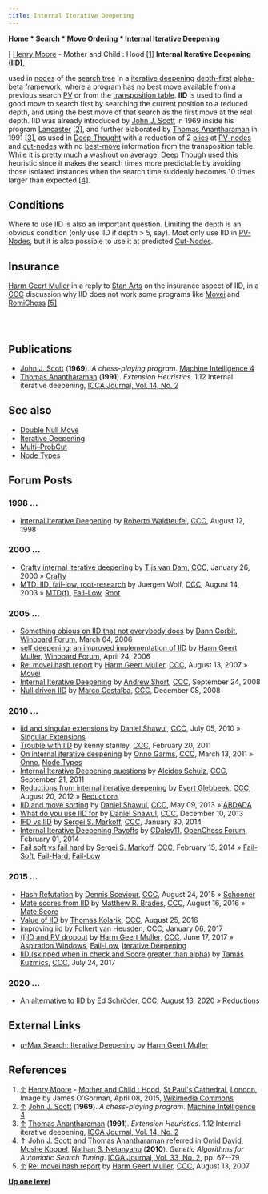 ```yaml
---
title: Internal Iterative Deepening
---
```

**[Home](Home "Home") \* [Search](Search "Search") \* [Move Ordering](Move_Ordering "Move Ordering") \* Internal Iterative Deepening**



[ [Henry Moore](Category:Henry_Moore "Category:Henry Moore") - Mother and Child : Hood <a id="cite-note-1" href="#cite-ref-1">[1]</a>
**Internal Iterative Deepening (IID)**,  

used in [nodes](Node "Node") of the [search tree](Search_Tree "Search Tree") in a [iterative deepening](Iterative_Deepening "Iterative Deepening") [depth-first](Depth-First "Depth-First") [alpha-beta](Alpha-Beta "Alpha-Beta") framework, where a program has no [best move](Best_Move "Best Move") available from a previous search [PV](Principal_Variation "Principal Variation") or from the [transposition table](Transposition_Table "Transposition Table"). **IID** is used to find a good move to search first by searching the current position to a reduced depth, and using the best move of that search as the first move at the real depth. IID was already introduced by [John J. Scott](John_J._Scott "John J. Scott") in 1969 inside his program [Lancaster](Lancaster "Lancaster") <a id="cite-note-2" href="#cite-ref-2">[2]</a>, and further elaborated by [Thomas Anantharaman](Thomas_Anantharaman "Thomas Anantharaman") in 1991 <a id="cite-note-3" href="#cite-ref-3">[3]</a>, as used in [Deep Thought](Deep_Thought "Deep Thought") with a reduction of 2 [plies](Ply "Ply") at [PV-nodes](Node_Types#pv-node "Node Types") and [cut-nodes](Node_Types#cut-nodes "Node Types") with no [best-move](Best_Move "Best Move") information from the transposition table. While it is pretty much a washout on average, Deep Though used this heuristic since it makes the search times more predictable by avoiding those isolated instances when the search time suddenly becomes 10 times larger than expected <a id="cite-note-4" href="#cite-ref-4">[4]</a>. 



## Conditions


Where to use IID is also an important question. Limiting the depth is an obvious condition (only use IID if depth > 5, say). Most only use IID in [PV-Nodes](Node_Types#pv-node "Node Types"), but it is also possible to use it at predicted [Cut-Nodes](Node_Types#cut-nodes "Node Types").



## Insurance


[Harm Geert Muller](Harm_Geert_Muller "Harm Geert Muller") in a reply to [Stan Arts](Stan_Arts "Stan Arts") on the insurance aspect of IID, in a [CCC](CCC "CCC") discussion why IID does not work some programs like [Movei](Movei "Movei") and [RomiChess](RomiChess "RomiChess") <a id="cite-note-5" href="#cite-ref-5">[5]</a>




```C++I completely agree. IID is like an insurance. Most of the time it was not needed, but then it also costs very little. And now and then it saves you big time.

```


```C++Of course the lousier your basic move ordering, the more you benefit. But then it can be really spectacular, to the point where a program like [micro-Max](Micro-Max "Micro-Max") (which does have no move ordering at all, not even a move list, and can only search moves as it generates them) is able to compete with 'serious' engines. IID really works miracles there.

```


```C++One thing still on my to-do list is to investigate if even more drastic IID would not even be better. I am thinking of situations where a previously best move in a [PV node](Node_Types#pv-node "Node Types") experiences a dramatic drop in [score](Score "Score") (or even any decrease in score) at high search depth. If that move has been best move for many [ID](Iterative_Deepening "Iterative Deepening") or IID iterations, you will know next to nothing about the other moves. They have always been scoring below [alpha](Alpha "Alpha"), all their hashed scores are [upper bounds](Upper_Bound "Upper Bound"), and in many cases the upper bounds are no longer usable. (With [hard fail](Fail-Hard "Fail-Hard") they would never be usable!) Disastrously poor moves might very well have the highest upper bounds. To prevent wasting lots of time on such a disastrous move at high search depth, it would make sense to start searching for moves that might beat the new alpha at small depth first, resetting the IID depth back to 1 in PV nodes each time the value of alpha after search of the previous best move drops compared to the previous iteration. 

```

## Publications


* [John J. Scott](John_J._Scott "John J. Scott") (**1969**). *A chess-playing program*. [Machine Intelligence 4](http://www.doc.ic.ac.uk/~shm/MI/mi4.html)
* [Thomas Anantharaman](Thomas_Anantharaman "Thomas Anantharaman") (**1991**). *Extension Heuristics*. 1.12 Internal iterative deepening, [ICCA Journal, Vol. 14, No. 2](ICGA_Journal#14_2 "ICGA Journal")


## See also


* [Double Null Move](Double_Null_Move "Double Null Move")
* [Iterative Deepening](Iterative_Deepening "Iterative Deepening")
* [Multi–ProbCut](ProbCut#MPC "ProbCut")
* [Node Types](Node_Types "Node Types")


## Forum Posts


### 1998 ...


* [Internal Iterative Deepening](https://www.stmintz.com/ccc/index.php?id=24521) by [Roberto Waldteufel](Roberto_Waldteufel "Roberto Waldteufel"), [CCC](CCC "CCC"), August 12, 1998


### 2000 ...


* [Crafty internal iterative deepening](https://www.stmintz.com/ccc/index.php?id=92088) by [Tijs van Dam](index.php?title=Tijs_van_Dam&action=edit&redlink=1 "Tijs van Dam (page does not exist)"), [CCC](CCC "CCC"), January 26, 2000 » [Crafty](Crafty "Crafty")
* [MTD, IID, fail-low, root-research](https://www.stmintz.com/ccc/index.php?id=311269) by Juergen Wolf, [CCC](CCC "CCC"), August 14, 2003 » [MTD(f)](MTD(f) "MTD(f)"), [Fail-Low](Fail-Low "Fail-Low"), [Root](Root "Root")


### 2005 ...


* [Something obious on IID that not everybody does](http://www.open-aurec.com/wbforum/viewtopic.php?f=4&t=4456&p=23208) by [Dann Corbit](Dann_Corbit "Dann Corbit"), [Winboard Forum](Computer_Chess_Forums "Computer Chess Forums"), March 04, 2006
* [self deepening: an improved implementation of IID](http://www.open-aurec.com/wbforum/viewtopic.php?f=4&t=4698) by [Harm Geert Muller](Harm_Geert_Muller "Harm Geert Muller"), [Winboard Forum](Computer_Chess_Forums "Computer Chess Forums"), April 24, 2006
* [Re: movei hash report](http://www.talkchess.com/forum/viewtopic.php?topic_view=threads&p=137538&t=15688) by [Harm Geert Muller](Harm_Geert_Muller "Harm Geert Muller"), [CCC](CCC "CCC"), August 13, 2007 » [Movei](Movei "Movei")
* [Internal Iterative Deepening](http://www.talkchess.com/forum/viewtopic.php?t=23947) by [Andrew Short](index.php?title=Andrew_Short&action=edit&redlink=1 "Andrew Short (page does not exist)"), [CCC](CCC "CCC"), September 24, 2008
* [Null driven IID](http://www.talkchess.com/forum/viewtopic.php?t=25317) by [Marco Costalba](Marco_Costalba "Marco Costalba"), [CCC](CCC "CCC"), December 08, 2008


### 2010 ...


* [iid and singular extensions](http://www.talkchess.com/forum/viewtopic.php?t=35302) by [Daniel Shawul](Daniel_Shawul "Daniel Shawul"), [CCC](CCC "CCC"), July 05, 2010 » [Singular Extensions](Singular_Extensions "Singular Extensions")
* [Trouble with IID](http://www.talkchess.com/forum/viewtopic.php?t=38140) by kenny stanley, [CCC](CCC "CCC"), February 20, 2011
* [On internal iterative deepening](http://www.talkchess.com/forum/viewtopic.php?t=38408) by [Onno Garms](Onno_Garms "Onno Garms"), [CCC](CCC "CCC"), March 13, 2011 » [Onno](Onno "Onno"), [Node Types](Node_Types "Node Types")
* [Internal Iterative Deepening questions](http://www.talkchess.com/forum/viewtopic.php?t=40484) by [Alcides Schulz](Alcides_Schulz "Alcides Schulz"), [CCC](CCC "CCC"), September 21, 2011
* [Reductions from internal iterative deepening](http://www.talkchess.com/forum/viewtopic.php?t=44844) by [Evert Glebbeek](Evert_Glebbeek "Evert Glebbeek"), [CCC](CCC "CCC"), August 20, 2012 » [Reductions](Reductions "Reductions")
* [IID and move sorting](http://www.talkchess.com/forum/viewtopic.php?t=47951) by [Daniel Shawul](Daniel_Shawul "Daniel Shawul"), [CCC](CCC "CCC"), May 09, 2013 » [ABDADA](ABDADA "ABDADA")
* [What do you use IID for](http://www.talkchess.com/forum/viewtopic.php?t=50419) by [Daniel Shawul](Daniel_Shawul "Daniel Shawul"), [CCC](CCC "CCC"), December 10, 2013
* [IFD vs IID](http://www.talkchess.com/forum/viewtopic.php?t=51116) by [Sergei S. Markoff](Sergei_Markoff "Sergei Markoff"), [CCC](CCC "CCC"), January 30, 2014
* [Internal Iterative Deepening Payoffs](http://www.open-chess.org/viewtopic.php?f=5&t=2585) by [CDaley11](Christian_Daley "Christian Daley"), [OpenChess Forum](Computer_Chess_Forums "Computer Chess Forums"), February 01, 2014
* [Fail soft vs fail hard](http://www.talkchess.com/forum/viewtopic.php?t=51284) by [Sergei S. Markoff](Sergei_Markoff "Sergei Markoff"), [CCC](CCC "CCC"), February 15, 2014 » [Fail-Soft](Fail-Soft "Fail-Soft"), [Fail-Hard](Fail-Hard "Fail-Hard"), [Fail-Low](Fail-Low "Fail-Low")


### 2015 ...


* [Hash Refutation](http://www.talkchess.com/forum/viewtopic.php?t=57374) by [Dennis Sceviour](Dennis_Sceviour "Dennis Sceviour"), [CCC](CCC "CCC"), August 24, 2015 » [Schooner](Schooner "Schooner")
* [Mate scores from IID](http://www.talkchess.com/forum/viewtopic.php?t=61134) by [Matthew R. Brades](Matthew_R._Brades "Matthew R. Brades"), [CCC](CCC "CCC"), August 16, 2016 » [Mate Score](Checkmate#MateScore "Checkmate")
* [Value of IID](http://www.talkchess.com/forum/viewtopic.php?t=61229) by [Thomas Kolarik](Thomas_Kolarik "Thomas Kolarik"), [CCC](CCC "CCC"), August 25, 2016
* [improving iid](http://www.talkchess.com/forum/viewtopic.php?t=62737) by [Folkert van Heusden](Folkert_van_Heusden "Folkert van Heusden"), [CCC](CCC "CCC"), January 06, 2017
* [(I)ID and PV dropout](http://www.talkchess.com/forum/viewtopic.php?t=64321) by [Harm Geert Muller](Harm_Geert_Muller "Harm Geert Muller"), [CCC](CCC "CCC"), June 17, 2017 » [Aspiration Windows](Aspiration_Windows "Aspiration Windows"), [Fail-Low](Fail-Low "Fail-Low"), [Iterative Deepening](Iterative_Deepening "Iterative Deepening")
* [IID (skipped when in check and Score greater than alpha)](http://www.talkchess.com/forum/viewtopic.php?t=64706) by [Tamás Kuzmics](Tam%C3%A1s_Kuzmics "Tamás Kuzmics"), [CCC](CCC "CCC"), July 24, 2017


### 2020 ...


* [An alternative to IID](http://www.talkchess.com/forum3/viewtopic.php?f=7&t=74769) by [Ed Schröder](Ed_Schroder "Ed Schroder"), [CCC](CCC "CCC"), August 13, 2020 » [Reductions](Reductions "Reductions")


## External Links


* [µ-Max Search: Iterative Deepening](http://home.hccnet.nl/h.g.muller/deepen.html) by [Harm Geert Muller](Harm_Geert_Muller "Harm Geert Muller")


## References


1. <a id="cite-ref-1" href="#cite-note-1">↑</a> [Henry Moore](Category:Henry_Moore "Category:Henry Moore") - [Mother and Child : Hood](https://atceramicsima.wordpress.com/2016/06/07/mother-and-child-hood-henry-moore-1983/), [St Paul's Cathedral](https://en.wikipedia.org/wiki/St_Paul%27s_Cathedral), [London](https://en.wikipedia.org/wiki/London), Image by James O'Gorman, April 08, 2015, [Wikimedia Commons](https://en.wikipedia.org/wiki/Wikimedia_Commons)
2. <a id="cite-ref-2" href="#cite-note-2">↑</a> [John J. Scott](John_J._Scott "John J. Scott") (**1969**). *A chess-playing program*. [Machine Intelligence 4](http://www.doc.ic.ac.uk/~shm/MI/mi4.html)
3. <a id="cite-ref-3" href="#cite-note-3">↑</a> [Thomas Anantharaman](Thomas_Anantharaman "Thomas Anantharaman") (**1991**). *Extension Heuristics*. 1.12 Internal iterative deepening, [ICCA Journal, Vol. 14, No. 2](ICGA_Journal#14_2 "ICGA Journal")
4. <a id="cite-ref-4" href="#cite-note-4">↑</a> [John J. Scott](John_J._Scott "John J. Scott") and [Thomas Anantharaman](Thomas_Anantharaman "Thomas Anantharaman") referred in [Omid David](Eli_David "Eli David"), [Moshe Koppel](Moshe_Koppel "Moshe Koppel"), [Nathan S. Netanyahu](Nathan_S._Netanyahu "Nathan S. Netanyahu") (**2010**). *Genetic Algorithms for Automatic Search Tuning*. [ICGA Journal, Vol. 33, No. 2](ICGA_Journal#33_2 "ICGA Journal"), pp. 67--79
5. <a id="cite-ref-5" href="#cite-note-5">↑</a> [Re: movei hash report](http://www.talkchess.com/forum/viewtopic.php?topic_view=threads&p=137538&t=15688) by [Harm Geert Muller](Harm_Geert_Muller "Harm Geert Muller"), [CCC](CCC "CCC"), August 13, 2007

**[Up one level](Move_Ordering "Move Ordering")**







 
